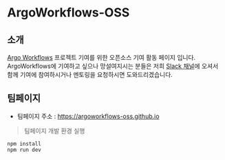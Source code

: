 # ArgoWorkflows-OSS
## 소개
[Argo Workflows](https://github.com/argoproj/argo-workflows) 프로젝트 기여를 위한 오픈소스 기여 활동 페이지 입니다.  
ArgoWorkflows에 기여하고 싶으나 망설여지시는 분들은 저희 [Slack 채널](https://join.slack.com/t/oss-argoworkflows/shared_invite/zt-24ctv6z9y-~mXDrZmHA0hIl75QWAWocA)에 오셔서 함께 기여에 참여하시거나 멘토링을 요청하시면 도와드리겠습니다.

## 팀페이지
- 팀페이지 주소 : https://argoworkflows-oss.github.io

> 팀페이지 개발 환경 실행

```
npm install
npm run dev
```